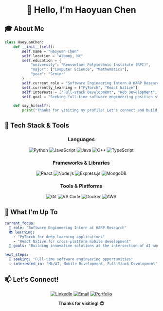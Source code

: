 <div align="center">
  
# 👋 Hello, I'm Haoyuan Chen

</div>


## 🎓 About Me

```python
class HaoyuanChen:
    def __init__(self):
        self.name = "Haoyuan Chen"
        self.location = "Albany, NY"
        self.education = {
            "university": "Rensselaer Polytechnic Institute (RPI)",
            "major": ["Computer Science", "Mathematics"],
            "year": "Senior"
        }
        self.current_role = "Software Engineering Intern @ HARP Research"
        self.currently_learning = ["PyTorch", "React Native"]
        self.interests = ["Full-stack Development", "Web Development", "Machine Learning"]
        self.goal = "Seeking full-time software engineering position starting Spring 2026"
    
    def say_hi(self):
        print("Thanks for visiting my profile! Let's connect and build something amazing together!")
```


## 🔧 Tech Stack & Tools

<div align="center">

### Languages
![Python](https://img.shields.io/badge/Python-3776AB?style=for-the-badge&logo=python&logoColor=white)
![JavaScript](https://img.shields.io/badge/JavaScript-F7DF1E?style=for-the-badge&logo=javascript&logoColor=black)
![Java](https://img.shields.io/badge/Java-ED8B00?style=for-the-badge&logo=java&logoColor=white)
![C++](https://img.shields.io/badge/C++-00599C?style=for-the-badge&logo=cplusplus&logoColor=white)
![TypeScript](https://img.shields.io/badge/TypeScript-007ACC?style=for-the-badge&logo=typescript&logoColor=white)

### Frameworks & Libraries
![React](https://img.shields.io/badge/React-20232A?style=for-the-badge&logo=react&logoColor=61DAFB)
![Node.js](https://img.shields.io/badge/Node.js-43853D?style=for-the-badge&logo=node.js&logoColor=white)
![Express.js](https://img.shields.io/badge/Express.js-404D59?style=for-the-badge&logo=express&logoColor=white)
![MongoDB](https://img.shields.io/badge/MongoDB-4EA94B?style=for-the-badge&logo=mongodb&logoColor=white)

### Tools & Platforms
![Git](https://img.shields.io/badge/Git-F05032?style=for-the-badge&logo=git&logoColor=white)
![VS Code](https://img.shields.io/badge/VS_Code-007ACC?style=for-the-badge&logo=visual-studio-code&logoColor=white)
![Docker](https://img.shields.io/badge/Docker-2496ED?style=for-the-badge&logo=docker&logoColor=white)
![AWS](https://img.shields.io/badge/AWS-232F3E?style=for-the-badge&logo=amazon-aws&logoColor=white)

</div>


## 🚀 What I'm Up To

```yaml
current_focus:
  🔬 role: "Software Engineering Intern at HARP Research"
  📚 learning: 
    - "PyTorch for deep learning applications"
    - "React Native for cross-platform mobile development"
  🎯 goals: "Building innovative solutions at the intersection of AI and mobile technology"

next_steps:
  🌟 seeking: "Full-time software engineering opportunities"
  💡 interested_in: "ML/AI, Mobile Development, Full-Stack Development"
```

## 📫 Let's Connect!

<div align="center">

[![LinkedIn](https://img.shields.io/badge/LinkedIn-0077B5?style=for-the-badge&logo=linkedin&logoColor=white)](https://linkedin.com/in/haoyuanchen27)
[![Email](https://img.shields.io/badge/Email-D14836?style=for-the-badge&logo=gmail&logoColor=white)](mailto:haoyuan2004@gmail.com)
[![Portfolio](https://img.shields.io/badge/Portfolio-000000?style=for-the-badge&logo=About.me&logoColor=white)](https://haoyuan-chen.com)

**Thanks for visiting! 😊**

<!--
**ChenHY1217/ChenHY1217** is a ✨ _special_ ✨ repository because its `README.md` (this file) appears on your GitHub profile.

Here are some ideas to get you started:

- 🔭 I’m currently working on ...
- 🌱 I’m currently learning ...
- 👯 I’m looking to collaborate on ...
- 🤔 I’m looking for help with ...
- 💬 Ask me about ...
- 📫 How to reach me: ...
- 😄 Pronouns: ...
- ⚡ Fun fact: ...
-->

